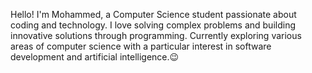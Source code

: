 Hello! I'm Mohammed, a Computer Science student passionate about coding and technology. I love solving complex problems and building innovative solutions through programming. Currently exploring various areas of computer science with a particular interest in software development and artificial intelligence.😉
